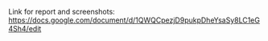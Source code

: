 Link for report and screenshots:
https://docs.google.com/document/d/1QWQCpezjD9pukpDheYsaSy8LC1eG4Sh4/edit
